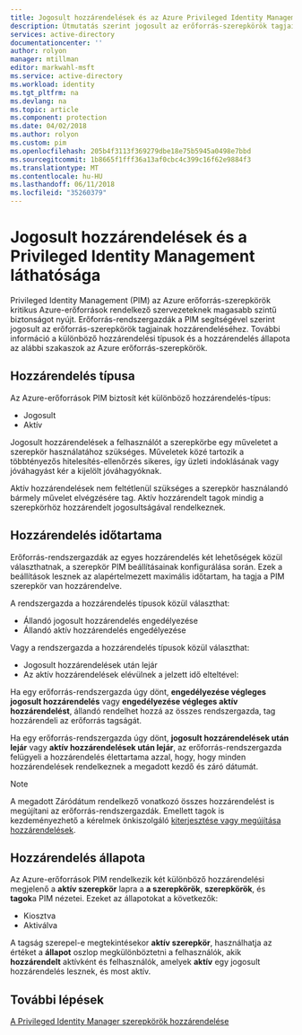 ```yaml
---
title: Jogosult hozzárendelések és az Azure Privileged Identity Management a láthatósága |} Microsoft Docs
description: Útmutatás szerint jogosult az erőforrás-szerepkörök tagjainak hozzárendeléséhez a PIM használatakor.
services: active-directory
documentationcenter: ''
author: rolyon
manager: mtillman
editor: markwahl-msft
ms.service: active-directory
ms.workload: identity
ms.tgt_pltfrm: na
ms.devlang: na
ms.topic: article
ms.component: protection
ms.date: 04/02/2018
ms.author: rolyon
ms.custom: pim
ms.openlocfilehash: 205b4f3113f369279dbe18e75b5945a0498e7bbd
ms.sourcegitcommit: 1b8665f1fff36a13af0cbc4c399c16f62e9884f3
ms.translationtype: MT
ms.contentlocale: hu-HU
ms.lasthandoff: 06/11/2018
ms.locfileid: "35260379"
---
```

# <a name="eligible-assignments-and-resource-visibility-with-privileged-identity-management"></a>Jogosult hozzárendelések és a Privileged Identity Management láthatósága

Privileged Identity Management (PIM) az Azure erőforrás-szerepkörök kritikus Azure-erőforrások rendelkező szervezeteknek magasabb szintű biztonságot nyújt. Erőforrás-rendszergazdák a PIM segítségével szerint jogosult az erőforrás-szerepkörök tagjainak hozzárendeléséhez. További információ a különböző hozzárendelési típusok és a hozzárendelés állapota az alábbi szakaszok az Azure erőforrás-szerepkörök. 

## <a name="assignment-types"></a>Hozzárendelés típusa

Az Azure-erőforrások PIM biztosít két különböző hozzárendelés-típus:

- Jogosult
- Aktív

Jogosult hozzárendelések a felhasználót a szerepkörbe egy műveletet a szerepkör használatához szükséges. Műveletek közé tartozik a többtényezős hitelesítés-ellenőrzés sikeres, így üzleti indoklásának vagy jóváhagyást kér a kijelölt jóváhagyóknak.

Aktív hozzárendelések nem feltétlenül szükséges a szerepkör használandó bármely művelet elvégzésére tag. Aktív hozzárendelt tagok mindig a szerepkörhöz hozzárendelt jogosultságával rendelkeznek.

## <a name="assignment-duration"></a>Hozzárendelés időtartama

Erőforrás-rendszergazdák az egyes hozzárendelés két lehetőségek közül választhatnak, a szerepkör PIM beállításainak konfigurálása során. Ezek a beállítások lesznek az alapértelmezett maximális időtartam, ha tagja a PIM szerepkör van hozzárendelve. 

A rendszergazda a hozzárendelés típusok közül választhat:

- Állandó jogosult hozzárendelés engedélyezése
- Állandó aktív hozzárendelés engedélyezése

Vagy a rendszergazda a hozzárendelés típusok közül választhat:

- Jogosult hozzárendelések után lejár
- Az aktív hozzárendelések elévülnek a jelzett idő elteltével:

Ha egy erőforrás-rendszergazda úgy dönt, **engedélyezése végleges jogosult hozzárendelés** vagy **engedélyezése végleges aktív hozzárendelést**, állandó rendelhet hozzá az összes rendszergazda, tag hozzárendeli az erőforrás tagságát.

Ha egy erőforrás-rendszergazda úgy dönt, **jogosult hozzárendelések után lejár** vagy **aktív hozzárendelések után lejár**, az erőforrás-rendszergazda felügyeli a hozzárendelés élettartama azzal, hogy, hogy minden hozzárendelések rendelkeznek a megadott kezdő és záró dátumát.

> [!NOTE] 
> A megadott Záródátum rendelkező vonatkozó összes hozzárendelést is megújítani az erőforrás-rendszergazdák. Emellett tagok is kezdeményezhető a kérelmek önkiszolgáló [kiterjesztése vagy megújítása hozzárendelések](pim-resource-roles-renew-extend.md).


## <a name="assignment-states"></a>Hozzárendelés állapota

Az Azure-erőforrások PIM rendelkezik két különböző hozzárendelési megjelenő a **aktív szerepkör** lapra a **a szerepkörök**, **szerepkörök**, és **tagok**a PIM nézetei. Ezeket az állapotokat a következők:

- Kiosztva
- Aktiválva

A tagság szerepel-e megtekintésekor **aktív szerepkör**, használhatja az értéket a **állapot** oszlop megkülönböztetni a felhasználók, akik **hozzárendelt** aktívként és felhasználók, amelyek **aktív** egy jogosult hozzárendelés lesznek, és most aktív.

## <a name="next-steps"></a>További lépések

[A Privileged Identity Manager szerepkörök hozzárendelése](pim-resource-roles-assign-roles.md)
